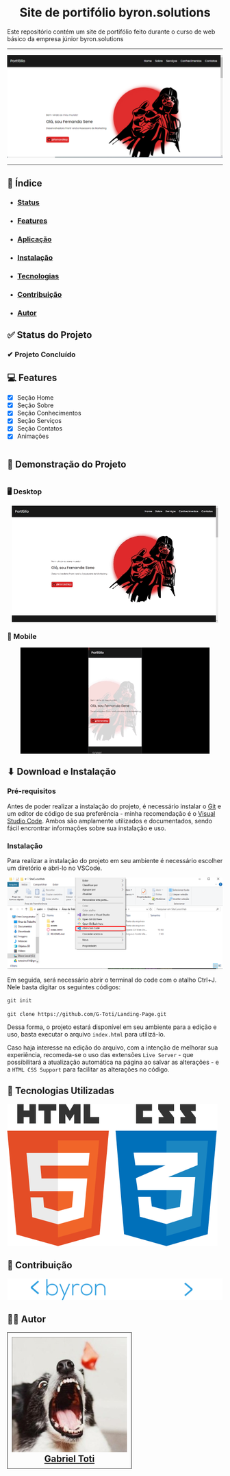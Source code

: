 <h1 align="center">Site de portifólio byron.solutions</h1>

Este repositório contém um site de portifólio feito durante o curso de web básico da empresa júnior byron.solutions

---

![Imagem da home do site de portifólio](./assets/img/Readme/home-screen.png)

---

<section id="indice">
<h2>📖 Índice</h2>
    
- <h3><a href="#status">Status</a><h3>
- <h3><a href="#features">Features</a><h3>
- <h3><a href="#aplicacao">Aplicação</a><h3>

- <h3><a href="#instalacao">Instalação</a><h3>
- <h3><a href="#tecnologias">Tecnologias</a><h3>
- <h3><a href="#contribucao">Contribuição</a><h3>
- <h3><a href="#autor">Autor</a><h3>
  </section>

<section id="status">

<h2>✅ Status do Projeto</h2>

<h3>✔ Projeto Concluído</h3>

</section>

<section id="features">
<h2>💻 Features</h2>

- [x] Seção Home
- [x] Seção Sobre
- [x] Seção Conhecimentos
- [x] Seção Serviços
- [x] Seção Contatos
- [x] Animações

</section>

<section style="display: flex; flex-direction: column; align-items: center;" id="aplicacao">

<h2 style="align-self: flex-start; width: 100%;">👀 Demonstração do Projeto</h2>

<h3 style="align-self: flex-start;">🖥 Desktop</h3>

<img src="./assets/img/Readme/2024-01-26 11-56-43.gif">

<h3 style="align-self: flex-start;">📱 Mobile</h3>

<img src="./assets/img/Readme/2024-01-26 11-55-43.gif">

</section>

<section id="instalacao">

<h2>⬇ Download e Instalação</h2>

<h3>Pré-requisitos</h3>

Antes de poder realizar a instalação do projeto, é necessário instalar o [Git](https://git-scm.com) e um editor de código de sua preferência - minha recomendação é o [Visual Studio Code](https://code.visualstudio.com). Ambos são amplamente utilizados e documentados, sendo fácil encrontrar informações sobre sua instalação e uso.

<h3>Instalação</h3>

Para realizar a instalação do projeto em seu ambiente é necessário escolher um diretório e abri-lo no VSCode.

![Print de como abrir pasta no VSCode](./assets/img/Readme/instalacao-1.png)

Em seguida, será necessário abrir o terminal do code com o atalho Ctrl+J. Nele basta digitar os seguintes códigos:

```
git init

git clone https://github.com/G-Toti/Landing-Page.git
```

Dessa forma, o projeto estará disponível em seu ambiente para a edição e uso, basta executar o arquivo `index.html` para utilizá-lo.

Caso haja interesse na edição do arquivo, com a intenção de melhorar sua experiência, recomeda-se o uso das extensões `Live Server` - que possibilitará a atualização automática na página ao salvar as alterações - e a `HTML CSS Support` para facilitar as alterações no código.

<section>

<section id="tecnologias">

<h2>🚀 Tecnologias Utilizadas</h2>

![Logo do html e do css](./assets/img/Readme/logo-html-css.png)

</section>

<section id="contribucao">
<h2>🤝 Contribuição</h2>

![Logo da empresa junior byron.solutions](./assets/img/Readme/logo-byron-readme.png)

</section>

<section id="autor">

<h2>👨‍🎨 Autor</h2>

<div style="border-style: solid; border-width: 1px; width: fit-content; height: fit-content; padding: 10px;">

<img src="./assets/img/Readme/toti.enc">

<h2 align=center style="margin: 0; padding: 0;"> <a href="https://github.com/G-Toti" target="_blank">Gabriel Toti</a></h2>

</div>

</section>
